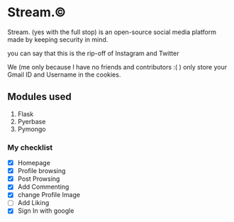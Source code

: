 # Stream.©
Stream. (yes with the full stop) is an open-source social media platform made by keeping security in mind.

you can say that this is the rip-off of Instagram and Twitter

We (me only because I have no friends and contributors :( ) only store your Gmail ID and Username in the cookies.

## Modules used
1. Flask
2. Pyerbase
3. Pymongo

### My checklist
- [x] Homepage
- [x] Profile browsing
- [x] Post Prowsing
- [x] Add Commenting
- [x] change Profile Image
- [ ] Add Liking
- [x] Sign In with google
